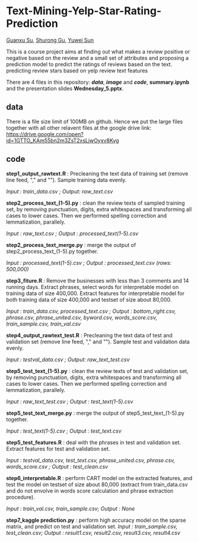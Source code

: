 # Text-Mining-Yelp-Star-Rating-Prediction
[Guanxu Su](https://github.com/GuanxuSu), [Shurong Gu](https://github.com/JacquelineGu), [Yuwei Sun](https://github.com/YuweiS)

This is a course project aims at finding out what makes a review positive or negative based on the review and a small set of attributes and proposing a prediction model to predict the ratings of reviews based on the text.
predicting review stars based on yelp review text features

There are 4 files in this repository: ***data***, ***image*** and ***code***, **summary.ipynb** and the presentation slides **Wednesday_5.pptx**.

## **data** 

There is a file size limit of 100MB on github. Hence we put the large files together with all other relavent files at the google drive link: https://drive.google.com/open?id=1GTTO_KAm55bn2m3ZsT2xsLjwOyxv8Kvg

## **code**

**step1_output_rawtext.R** : Precleaning the text data of training set (remove line feed, "," and "\"). Sample training data evenly. 

*Input : train_data.csv ; Output: raw_text.csv*

**step2_process_text_(1-5).py** : clean the review texts of sampled training set, by removing punctuation, digits, extra whitespaces and transforming all cases to lower cases. Then we performed spelling correction and lemmatization, parallely. 

*Input : raw_text.csv ; Output : processed_text(1-5).csv*

**step2_process_text_merge.py** : merge the output of step2_process_text_(1-5).py together. 

*Input : processed_text(1-5).csv ; Output : processed_text.csv (rows: 500,000)*

**step3_fiture.R** : Remove the businesses with less than 3 comments and 14 running days. Extract phrases, select words for interpretable model on training data of size 400,000. Extract features for interpretable model for both training data of size 400,000 and testset of size about 80,000.

*Input : train_data.csv, processed_text.csv ; Output : bottom_right.csv, phrase.csv, phrase_united.csv, byword.csv, words_score.csv, train_sample.csv, train_val.csv*

**step4_output_rawtext_test.R** : Precleaning the text data of test and validation set (remove line feed, "," and "\"). Sample test and validation data evenly.

*Input : testval_data.csv ; Output: raw_text_test.csv*

**step5_test_text_(1-5).py** : clean the review texts of test and validation set, by removing punctuation, digits, extra whitespaces and transforming all cases to lower cases. Then we performed spelling correction and lemmatization, parallely. 

*Input : raw_text_test.csv ; Output : test_text(1-5).csv*

**step5_test_text_merge.py** : merge the output of step5_test_text_(1-5).py together. 

*Input : test_text(1-5).csv ; Output : test_text.csv*

**step5_test_features.R** : deal with the phrases in test and validation set. Extract features for test and validation set.

*Input : testval_data.csv, test_text.csv, phrase_united.csv, phrase.csv, words_score.csv ; Output : test_clean.csv*

**step6_interpretable.R** : perform CART model on the extracted features, and test the model on testset of size about 80,000 (extract from train_data.csv and do not envolve in words score calculation and phrase extraction procedure).

*Input : train_val.csv, train_sample.csv; Output : None*

**step7_kaggle prediction.py** : perform high accuracy model on the sparse matrix, and predict on test and validation set.
*Input : train_sample.csv, test_clean.csv; Output : result1.csv, result2.csv, result3.csv, result4.csv*

